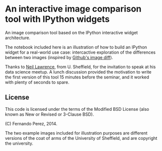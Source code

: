 # An interactive image comparison tool with IPython widgets

An image comparison tool based on the IPython interactive widget architecture.

The notebook included here is an illustration of how to build an IPython widget
for a real-world use case: intercactive exploration of the differences between
two images (inspired by
[Github's image diff](https://github.com/blog/817-behold-image-view-modes)).

Thanks to [Neil Lawrence](http://www.shef.ac.uk/neuroscience/staff/lawrence),
from U. Sheffield, for the invitation to speak at his data science meetup. A
lunch discussion provided the motivation to write the first version of this
tool 15 minutes before the seminar, and it worked with plenty of seconds to
spare.


## License

This code is licensed under the terms of the Modified BSD License (also known
as New or Revised or 3-Clause BSD).

(C) Fernando Perez, 2014.

The two example images included for illustration purposes are different
versions of the coat of arms of the University of Sheffield, and are copyright
the university.
